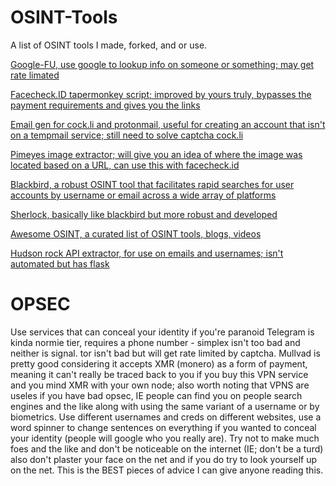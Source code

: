 # OSINT-Tools
A list of OSINT tools I made, forked, and or use.

[Google-FU, use google to lookup info on someone or something; may get rate limated](https://github.com/Nthompson096/GoogleFU-improved)

[Facecheck.ID tapermonkey script; improved by yours truly, bypasses the payment requirements and gives you the links](https://github.com/vin3110/facecheck.id-results-extractor)

[Email gen for cock.li and protonmail, useful for creating an account that isn't on a tempmail service; still need to solve captcha cock.li](https://github.com/Nthompson096/user-email-gen)

[Pimeyes image extractor; will give you an idea of where the image was located based on a URL, can use this with facecheck.id](https://github.com/Nthompson096/Pimeyes-Free-POC-GUI)

[Blackbird, a robust OSINT tool that facilitates rapid searches for user accounts by username or email across a wide array of platforms](https://github.com/p1ngul1n0/blackbird)

[Sherlock, basically like blackbird but more robust and developed](https://github.com/sherlock-project)

[Awesome OSINT, a curated list of OSINT tools, blogs, videos](https://github.com/jivoi/awesome-osint)

[Hudson rock API extractor, for use on emails and usernames; isn't automated but has flask](https://github.com/Nthompson096/hudsonrock-search-extractor)

# OPSEC

Use services that can conceal your identity if you're paranoid
Telegram is kinda normie tier, requires a phone number - simplex isn't too bad and neither is signal. tor isn't bad but will get rate limited by captcha.
Mullvad is pretty good considering it accepts XMR (monero) as a form of payment, meaning it can't really be traced back to you if you buy this VPN service and you mind XMR with your own node; also worth noting that VPNS are useles if you have
bad opsec, IE people can find you on people search engines and the like along with using the same variant of a username or by biometrics.
Use different usernames and creds on different websites, use a word spinner to change sentences on everything if you wanted to conceal your identity (people will google who you really are).
Try not to make much foes and the like and don't be noticeable on the internet (IE; don't be a turd) also don't plaster your face on the net and if you do try to look yourself up on the net.
This is the BEST pieces of advice I can give anyone reading this.
